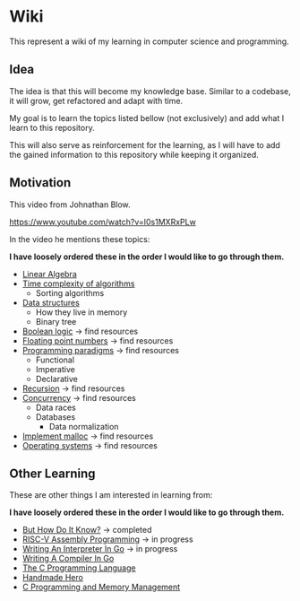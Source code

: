 # Wiki

This represent a wiki of my learning in computer science and programming.

## Idea

The idea is that this will become my knowledge base. Similar to a codebase, it will grow, get refactored and adapt with time.

My goal is to learn the topics listed bellow (not exclusively) and add what I learn to this repository.

This will also serve as reinforcement for the learning, as I will have to add the gained information to this repository while keeping it organized.

## Motivation

This video from Johnathan Blow.

https://www.youtube.com/watch?v=I0s1MXRxPLw

In the video he mentions these topics:

**I have loosely ordered these in the order I would like to go through them.**

- [Linear Algebra](/linear_algebra)
- [Time complexity of algorithms](/algorithms)
  - Sorting algorithms
- [Data structures](/data_structures)
  - How they live in memory
  - Binary tree
- [Boolean logic](/booleans) -> find resources
- [Floating point numbers](/floats) -> find resources
- [Programming paradigms](/paradigms) -> find resources
  - Functional
  - Imperative
  - Declarative
- [Recursion](/recursion) -> find resources
- [Concurrency](/concurrency) -> find resources
  - Data races
  - Databases
    - Data normalization
- [Implement malloc](/malloc) -> find resources
- [Operating systems](/operating_systems) -> find resources

## Other Learning

These are other things I am interested in learning from:

**I have loosely ordered these in the order I would like to go through them.**

- [But How Do It Know?](/how_know) -> completed
- [RISC-V Assembly Programming](/risc_v) -> in progress
- [Writing An Interpreter In Go](/interpreter_go) -> in progress
- [Writing A Compiler In Go](/compiler_go)
- [The C Programming Language](/c_lang)
- [Handmade Hero](/handmade_hero)
- [C Programming and Memory Management](/memory_management)
